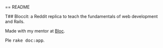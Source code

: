 == README

T## Bloccit: a Reddit replica to teach the fundamentals of web development and Rails.

Made with my mentor at [Bloc](http://bloc.io).


Ple
<tt>rake doc:app</tt>.
